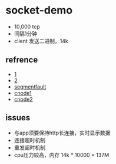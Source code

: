 # socket-demo

- 10,000 tcp
- 间隔1分钟 
- client 发送二进制，14k

## refrence
- [1](https://blog.gaoqixhb.com/p/53e8d66de383771542976d8c)
- [2](http://www.genshuixue.com/i-cxy/p/7664159)
- [segmentfault](https://segmentfault.com/a/1190000004598004)
- [cnode1](https://cnodejs.org/topic/4fb1c1fd1975fe1e1310490b)
- [cnode2](https://cnodejs.org/topic/50e5900da7e6c6171a0159d7)

## issues

- 与app须要保持http长连接，实时显示数据
- 连接超时机制
- 重发超时机制
- cpu压力较高，内存 14k * 10000 = 137M
